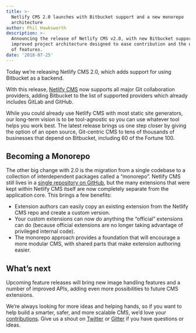 ```yaml
---
title: >-
  Netlify CMS 2.0 launches with Bitbucket support and a new monorepo
  architecture
author: Phil Hawksworth
description: >-
  Announcing the release of Netlify CMS v2.0, with new Bitbucket support and an
  improved project architecture designed to ease contribution and the extension
  of features.
date: '2018-07-25'
---
```

Today we’re releasing Netlify CMS 2.0, which adds support for using Bitbucket as a backend. 

With this release, [Netlify CMS](https://www.netlifycms.org/) now supports all major Git collaboration providers, adding Bitbucket to the list of supported providers which already includes GitLab and GitHub. 

While you could already use Netlify CMS with most static site generators, our long-term vision is to be tool-agnostic so you can use whatever tool helps you work best. The latest release brings us one step closer by giving the option of an open source, Git-centric CMS to tens of thousands of businesses that depend on Bitbucket, including 60 of the Fortune 100. 

## Becoming a Monorepo

The other big change with 2.0 is the migration from a single codebase to a collection of interdependent packages called a “monorepo”. Netlify CMS still lives in a [single repository on GitHub](https://github.com/netlify/netlify-cms), but the many extensions that were kept within Netlify CMS itself are now completely separate from the application core. This brings a few benefits:

* Extension authors can easily copy an existing extension from the Netlify CMS repo and create a custom version.
* Your custom extensions can now do anything the “official” extensions can do (because official extensions are no longer taking advantage of privileged internal code).
* The monorepo approach provides a foundation that will encourage a more modular CMS, with shared parts that make extension authoring easier.

## What’s next

Upcoming feature releases will bring new image handling features and a number of improved APIs, adding even more possibilities to future CMS extensions.

We’re always looking for more ideas and helping hands, so if you want to help build a smarter, safer, and more scalable CMS, we’d love your [contributions](https://www.netlifycms.org/docs/contributor-guide/). Give us a shout on [Twitter](https://twitter.com/netlifycms) or [Gitter](https://github.com/netlify/netlify-cms/pull/525) if you have questions or ideas.
